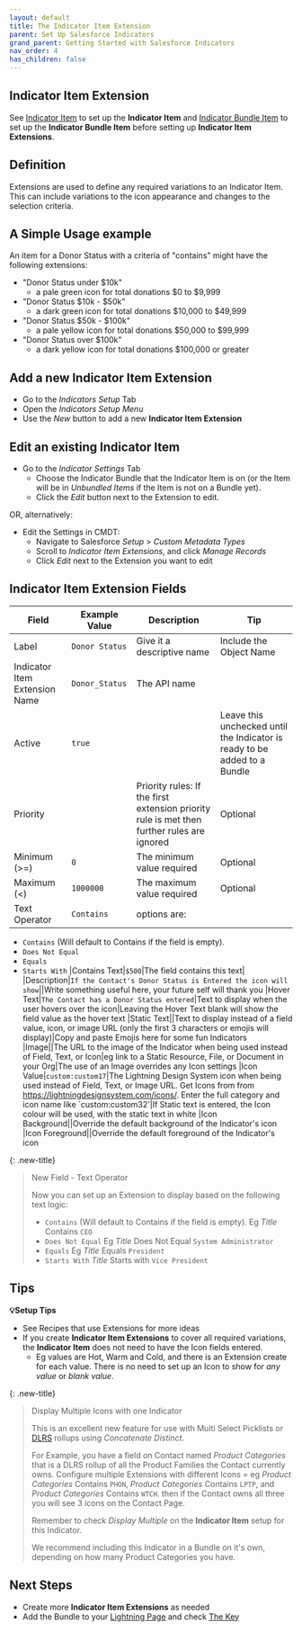 ```yaml
---
layout: default
title: The Indicator Item Extension
parent: Set Up Salesforce Indicators
grand_parent: Getting Started with Salesforce Indicators
nav_order: 4
has_children: false
---
```


## Indicator Item Extension

See [Indicator Item](../indicator-item) to set up the **Indicator Item** and [Indicator Bundle Item](../indicator-bundle-item) to set up the **Indicator Bundle Item** before setting up **Indicator Item Extensions**.

## Definition

Extensions are used to define any required variations to an Indicator Item. This can include variations to the icon appearance and changes to the selection criteria. 

## A Simple Usage example

An item for a Donor Status with a criteria of "contains" might have the following extensions:
* "Donor Status under $10k"
  * a pale green icon for total donations $0 to $9,999
* "Donor Status $10k - $50k"
  * a dark green icon for total donations $10,000 to $49,999
* "Donor Status $50k - $100k"
  * a pale yellow icon for total donations $50,000 to $99,999
* "Donor Status over $100k"
  * a dark yellow icon for total donations $100,000 or greater

## Add a new Indicator Item Extension
* Go to the *Indicators Setup* Tab
* Open the *Indicators Setup Menu*
* Use the *New* button to add a new **Indicator Item Extension**

## Edit an existing Indicator Item

* Go to the *Indicator Settings* Tab
  * Choose the Indicator Bundle that the Indicator Item is on (or the Item will be in *Unbundled Items* if the Item is not on a Bundle yet). 
  * Click the *Edit* button next to the Extension to edit.

OR, alternatively:

* Edit the Settings in CMDT:
  * Navigate to Salesforce *Setup* > *Custom Metadata Types*
  * Scroll to *Indicator Item Extensions*, and click *Manage Records*
  * Click *Edit* next to the Extension you want to edit

## Indicator Item Extension Fields

|Field|Example Value|Description|Tip|
|----------|----------|-------------------|--------------------------|
|Label|`Donor Status`|Give it a descriptive name|Include the Object Name
|Indicator Item Extension Name|`Donor_Status`|The API name
|Active|`true`||Leave this unchecked until the Indicator is ready to be added to a Bundle
|Priority||Priority rules: If the first extension priority rule is met then further rules are ignored|Optional
|Minimum (>=)|`0`|The minimum value required|Optional
|Maximum (<)|`1000000`|The maximum value required|Optional
|Text Operator|`Contains`|options are:
- `Contains` (Will default to Contains if the field is empty).
- `Does Not Equal`
- `Equals`
- `Starts With`
|Contains Text|`$500`|The field contains this text|
|Description|`If the Contact's Donor Status is Entered the icon will show`||Write something useful here, your future self will thank you
|Hover Text|`The Contact has a Donor Status entered`|Text to display when the user hovers over the icon|Leaving the Hover Text blank will show the field value as the hover text
|Static Text||Text to display instead of a field value, icon, or image URL (only the first 3 characters or emojis will display)|Copy and paste Emojis here for some fun Indicators
|Image||The URL to the image of the Indicator when being used instead of Field, Text, or Icon|eg link to a Static Resource, File, or Document in your Org|The use of an Image overrides any Icon settings
|Icon Value|`custom:custom17`|The Lightning Design System icon when being used instead of Field, Text, or Image URL. Get Icons from from https://lightningdesignsystem.com/icons/. Enter the full category and icon name like `custom:custom32'|If Static text is entered, the Icon colour will be used, with the static text in white
|Icon Background||Override the default background of the Indicator's icon
|Icon Foreground||Override the default foreground of the Indicator's icon

{: .new-title}
>New Field - Text Operator
>
>Now you can set up an Extension to display based on the following text logic:
>- `Contains` (Will default to Contains if the field is empty). Eg *Title* Contains `CEO` 
>- `Does Not Equal` Eg *Title* Does Not Equal `System Administrator`
>- `Equals` Eg *Title* Equals `President`
>- `Starts With` *Title* Starts with `Vice President`

## Tips

**💡Setup Tips**
* See Recipes that use Extensions for more ideas
* If you create **Indicator Item Extensions** to cover all required variations, the **Indicator Item** does not need to have the Icon fields entered.
  * Eg values are Hot, Warm and Cold, and there is an Extension create for each value. There is no need to set up an Icon to show for *any value* or *blank value*.

{: .new-title}
>Display Multiple Icons with one Indicator
>
>This is an excellent new feature for use with Multi Select Picklists or [DLRS](https://sfdo-community-sprints.github.io/DLRS-Documentation/) rollups using *Concatenate Distinct*. 
>
>For Example, you have a field on Contact named *Product Categories* that is a DLRS rollup of all the Product Families the Contact currently owns. Configure multiple Extensions with different Icons = eg *Product Categories* Contains `PHON`, *Product Categories* Contains `LPTP`, and *Product Categories* Contains `WTCH`. then if the Contact owns all three you will see 3 icons on the Contact Page. 
>
>Remember to check *Display Multiple* on the **Indicator Item** setup for this Indicator.
>
>We recommend including this Indicator in a Bundle on it's own, depending on how many Product Categories you have.

## Next Steps
* Create more **Indicator Item Extensions** as needed
* Add the Bundle to your [Lightning Page](../add-to-lightning-page) and check [The Key](../the-key)